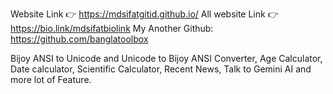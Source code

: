 Website Link 👉 https://mdsifatgitid.github.io/
All website Link 👉 https://bio.link/mdsifatbiolink
My Another Github: https://github.com/banglatoolbox


Bijoy ANSI to Unicode and Unicode to Bijoy ANSI Converter, Age Calculator, Date calculator, Scientific Calculator, Recent News, Talk to Gemini AI and more lot of Feature.
